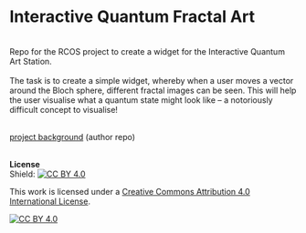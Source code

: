 # Interactive Quantum Fractal Art

<br />
Repo for the RCOS project to create a widget for the Interactive Quantum Art Station.

<br />
<br />
The task is to create a simple widget, whereby when a user moves a vector around the Bloch sphere, 
different fractal images can be seen. This will help the user visualise what a quantum state might look 
like – a notoriously difficult concept to visualise! 
<br />
<br />


[project background](https://github.com/wmazin/Visualizing-Quantum-Computing-using-fractals) (author repo)
<br />
<br />

**License**
<br />
Shield: [![CC BY 4.0][cc-by-shield]][cc-by]

This work is licensed under a
[Creative Commons Attribution 4.0 International License][cc-by].

[![CC BY 4.0][cc-by-image]][cc-by]

[cc-by]: http://creativecommons.org/licenses/by/4.0/
[cc-by-image]: https://i.creativecommons.org/l/by/4.0/88x31.png
[cc-by-shield]: https://img.shields.io/badge/License-CC%20BY%204.0-lightgrey.svg

<br />
